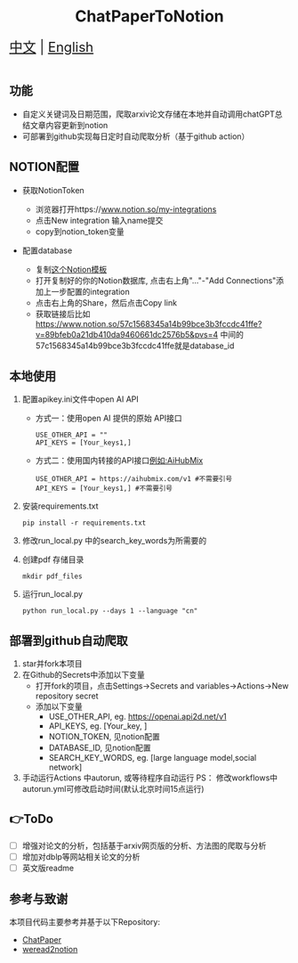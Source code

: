<h1 align="center">ChatPaperToNotion</h1>

<div style="font-size: 1.5rem;">
  <a href="./README.md">中文</a> |
  <a href="./readme_en.md">English</a>
</div>
</br>


## 功能
- 自定义关键词及日期范围，爬取arxiv论文存储在本地并自动调用chatGPT总结文章内容更新到notion
- 可部署到github实现每日定时自动爬取分析（基于github action）

## NOTION配置
   - 获取NotionToken
     - 浏览器打开https://www.notion.so/my-integrations
     - 点击New integration 输入name提交
     - copy到notion_token变量
  
   - 配置database
     - 复制[这个Notion模板](https://guiltless-chalk-a57.notion.site/57c1568345a14b99bce3b3fccdc41ffe?v=89bfeb0a21db410da9460661dc2576b5&pvs=4)
     - 打开复制好的你的Notion数据库, 点击右上角"..."-"Add Connections"添加上一步配置的integration
     - 点击右上角的Share，然后点击Copy link 
     - 获取链接后比如 https://www.notion.so/57c1568345a14b99bce3b3fccdc41ffe?v=89bfeb0a21db410da9460661dc2576b5&pvs=4 中间的57c1568345a14b99bce3b3fccdc41ffe就是database_id


## 本地使用

1. 配置apikey.ini文件中open AI API
   
     - 方式一：使用open AI 提供的原始 API接口
         ```
         USE_OTHER_API = ""
         API_KEYS = [Your_keys1,]
         ```
     - 方式二：使用国内转接的API接口[例如:AiHubMix](https://aihubmix.com)
         ```
         USE_OTHER_API = https://aihubmix.com/v1 #不需要引号
         API_KEYS = [Your_keys1,] #不需要引号
         ```
2. 安装requirements.txt
   ```
   pip install -r requirements.txt 
   ```
   
3. 修改run_local.py 中的search_key_words为所需要的
   
4. 创建pdf 存储目录
   ```
   mkdir pdf_files
   ```

5. 运行run_local.py
   ```
   python run_local.py --days 1 --language "cn"
   ```

## 部署到github自动爬取
1. star并fork本项目
2. 在Github的Secrets中添加以下变量
    * 打开fork的项目，点击Settings->Secrets and variables->Actions->New repository secret
    * 添加以下变量
        * USE_OTHER_API, eg. https://openai.api2d.net/v1
        * API_KEYS, eg. [Your_key, ]
        * NOTION_TOKEN, 见notion配置
        * DATABASE_ID, 见notion配置
        * SEARCH_KEY_WORDS, eg. [large language model,social network]
3. 手动运行Actions 中autorun, 或等待程序自动运行
PS： 修改workflows中autorun.yml可修改启动时间(默认北京时间15点运行)


## 👉ToDo
- [ ] 增强对论文的分析，包括基于arxiv网页版的分析、方法图的爬取与分析
- [ ] 增加对dblp等网站相关论文的分析
- [ ] 英文版readme

## 参考与致谢
本项目代码主要参考并基于以下Repository:
- [ChatPaper](https://github.com/kaixindelele/ChatPaper)
- [weread2notion](https://github.com/malinkang/weread2notion)